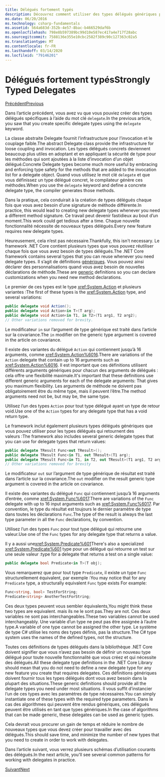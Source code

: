 ```yaml
---
title: Délégués fortement typés
description: Découvrez comment utiliser des types délégués génériques pour déclarer des types personnalisés lors de la création d’une fonctionnalité nécessitant des délégués.
ms.date: 06/20/2016
ms.technology: csharp-fundamentals
ms.assetid: 564a683d-352b-4e57-8bac-b466529daf6b
ms.openlocfilehash: 798e8b597389bc99d10e587ec417a4e717f28abc
ms.sourcegitcommit: 7588136e355e10cbc2582f389c90c127363c02a5
ms.translationtype: MT
ms.contentlocale: fr-FR
ms.lasthandoff: 03/14/2020
ms.locfileid: "79146201"
---
```

# <a name="strongly-typed-delegates"></a><span data-ttu-id="10e8e-103">Délégués fortement typés</span><span class="sxs-lookup"><span data-stu-id="10e8e-103">Strongly Typed Delegates</span></span>

[<span data-ttu-id="10e8e-104">Précédent</span><span class="sxs-lookup"><span data-stu-id="10e8e-104">Previous</span></span>](delegate-class.md)

<span data-ttu-id="10e8e-105">Dans l’article précédent, vous avez vu que vous pouviez créer des types délégués spécifiques à l’aide du mot clé `delegate`.</span><span class="sxs-lookup"><span data-stu-id="10e8e-105">In the previous article, you saw that you create specific delegate types using the `delegate` keyword.</span></span>

<span data-ttu-id="10e8e-106">La classe abstraite Delegate fournit l’infrastructure pour l’invocation et le couplage faible.</span><span class="sxs-lookup"><span data-stu-id="10e8e-106">The abstract Delegate class provide the infrastructure for loose coupling and invocation.</span></span> <span data-ttu-id="10e8e-107">Les types délégués concrets deviennent beaucoup plus utiles en adoptant et en appliquant la sécurité de type pour les méthodes qui sont ajoutées à la liste d’invocation d’un objet délégué.</span><span class="sxs-lookup"><span data-stu-id="10e8e-107">Concrete Delegate types become much more useful by embracing and enforcing type safety for the methods that are added to the invocation list for a delegate object.</span></span> <span data-ttu-id="10e8e-108">Quand vous utilisez le mot clé `delegate` et que vous définissez un type délégué concret, le compilateur génère ces méthodes.</span><span class="sxs-lookup"><span data-stu-id="10e8e-108">When you use the `delegate` keyword and define a concrete delegate type, the compiler generates those methods.</span></span>

<span data-ttu-id="10e8e-109">Dans la pratique, cela conduirait à la création de types délégués chaque fois que vous avez besoin d’une signature de méthode différente.</span><span class="sxs-lookup"><span data-stu-id="10e8e-109">In practice, this would lead to creating new delegate types whenever you need a different method signature.</span></span> <span data-ttu-id="10e8e-110">Ce travail peut devenir fastidieux au bout d’un moment.</span><span class="sxs-lookup"><span data-stu-id="10e8e-110">This work could get tedious after a time.</span></span> <span data-ttu-id="10e8e-111">Chaque nouvelle fonctionnalité nécessite de nouveaux types délégués.</span><span class="sxs-lookup"><span data-stu-id="10e8e-111">Every new feature requires new delegate types.</span></span>

<span data-ttu-id="10e8e-112">Heureusement, cela n’est pas nécessaire.</span><span class="sxs-lookup"><span data-stu-id="10e8e-112">Thankfully, this isn't necessary.</span></span> <span data-ttu-id="10e8e-113">Le framework .NET Core contient plusieurs types que vous pouvez réutiliser chaque fois que vous avez besoin de types délégués.</span><span class="sxs-lookup"><span data-stu-id="10e8e-113">The .NET Core framework contains several types that you can reuse whenever you need delegate types.</span></span> <span data-ttu-id="10e8e-114">Il s’agit de définitions [génériques](programming-guide/generics/index.md). Vous pouvez ainsi déclarer des personnalisations quand vous avez besoin de nouvelles déclarations de méthode.</span><span class="sxs-lookup"><span data-stu-id="10e8e-114">These are [generic](programming-guide/generics/index.md) definitions so you can declare customizations when you need new method declarations.</span></span>

<span data-ttu-id="10e8e-115">Le premier de ces types est le type <xref:System.Action> et plusieurs variantes :</span><span class="sxs-lookup"><span data-stu-id="10e8e-115">The first of these types is the <xref:System.Action> type, and several variations:</span></span>

```csharp
public delegate void Action();
public delegate void Action<in T>(T arg);
public delegate void Action<in T1, in T2>(T1 arg1, T2 arg2);
// Other variations removed for brevity.
```

<span data-ttu-id="10e8e-116">Le modificateur `in` sur l’argument de type générique est traité dans l’article sur la covariance.</span><span class="sxs-lookup"><span data-stu-id="10e8e-116">The `in` modifier on the generic type argument is covered in the article on covariance.</span></span>

<span data-ttu-id="10e8e-117">Il existe des variantes du délégué `Action` qui contiennent jusqu’à 16 arguments, comme <xref:System.Action%6016>.</span><span class="sxs-lookup"><span data-stu-id="10e8e-117">There are variations of the `Action` delegate that contain up to 16 arguments such as <xref:System.Action%6016>.</span></span>
<span data-ttu-id="10e8e-118">Il est important que ces définitions utilisent différents arguments génériques pour chacun des arguments de délégués : cela offre une flexibilité maximale.</span><span class="sxs-lookup"><span data-stu-id="10e8e-118">It's important that these definitions use different generic arguments for each of the delegate arguments: That gives you maximum flexibility.</span></span> <span data-ttu-id="10e8e-119">Les arguments de méthode ne doivent pas obligatoirement être du même type, mais il peuvent l’être.</span><span class="sxs-lookup"><span data-stu-id="10e8e-119">The method arguments need not be, but may be, the same type.</span></span>

<span data-ttu-id="10e8e-120">Utilisez l’un des types `Action` pour tout type délégué ayant un type de retour void.</span><span class="sxs-lookup"><span data-stu-id="10e8e-120">Use one of the `Action` types for any delegate type that has a void return type.</span></span>

<span data-ttu-id="10e8e-121">Le framework inclut également plusieurs types délégués génériques que vous pouvez utiliser pour les types délégués qui retournent des valeurs :</span><span class="sxs-lookup"><span data-stu-id="10e8e-121">The framework also includes several generic delegate types that you can use for delegate types that return values:</span></span>

```csharp
public delegate TResult Func<out TResult>();
public delegate TResult Func<in T1, out TResult>(T1 arg);
public delegate TResult Func<in T1, in T2, out TResult>(T1 arg1, T2 arg2);
// Other variations removed for brevity
```

<span data-ttu-id="10e8e-122">Le modificateur `out` sur l’argument de type générique de résultat est traité dans l’article sur la covariance.</span><span class="sxs-lookup"><span data-stu-id="10e8e-122">The `out` modifier on the result generic type argument is covered in the article on covariance.</span></span>

<span data-ttu-id="10e8e-123">Il existe des variantes du délégué `Func` qui contiennent jusqu’à 16 arguments d’entrée, comme <xref:System.Func%6017>.</span><span class="sxs-lookup"><span data-stu-id="10e8e-123">There are variations of the `Func` delegate with up to 16 input arguments such as <xref:System.Func%6017>.</span></span>
<span data-ttu-id="10e8e-124">Par convention, le type du résultat est toujours le dernier paramètre de type dans toutes les déclarations `Func`.</span><span class="sxs-lookup"><span data-stu-id="10e8e-124">The type of the result is always the last type parameter in all the `Func` declarations, by convention.</span></span>

<span data-ttu-id="10e8e-125">Utilisez l’un des types `Func` pour tout type délégué qui retourne une valeur.</span><span class="sxs-lookup"><span data-stu-id="10e8e-125">Use one of the `Func` types for any delegate type that returns a value.</span></span>

<span data-ttu-id="10e8e-126">Il y a aussi une<xref:System.Predicate%601></span><span class="sxs-lookup"><span data-stu-id="10e8e-126">There's also a specialized <xref:System.Predicate%601></span></span>
<span data-ttu-id="10e8e-127">type pour un délégué qui retourne un test sur une seule valeur :</span><span class="sxs-lookup"><span data-stu-id="10e8e-127">type for a delegate that returns a test on a single value:</span></span>

```csharp
public delegate bool Predicate<in T>(T obj);
```

<span data-ttu-id="10e8e-128">Vous remarquerez que pour tout type `Predicate`, il existe un type `Func` structurellement équivalent, par exemple :</span><span class="sxs-lookup"><span data-stu-id="10e8e-128">You may notice that for any `Predicate` type, a structurally equivalent `Func` type exists For example:</span></span>

```csharp
Func<string, bool> TestForString;
Predicate<string> AnotherTestForString;
```

<span data-ttu-id="10e8e-129">Ces deux types peuvent vous sembler équivalents,</span><span class="sxs-lookup"><span data-stu-id="10e8e-129">You might think these two types are equivalent.</span></span> <span data-ttu-id="10e8e-130">mais ils ne le sont pas.</span><span class="sxs-lookup"><span data-stu-id="10e8e-130">They are not.</span></span>
<span data-ttu-id="10e8e-131">Ces deux variables ne sont pas interchangeables.</span><span class="sxs-lookup"><span data-stu-id="10e8e-131">These two variables cannot be used interchangeably.</span></span> <span data-ttu-id="10e8e-132">Une variable d’un type ne peut pas être assignée à l’autre type.</span><span class="sxs-lookup"><span data-stu-id="10e8e-132">A variable of one type cannot be assigned the other type.</span></span> <span data-ttu-id="10e8e-133">Le système de type C# utilise les noms des types définis, pas la structure.</span><span class="sxs-lookup"><span data-stu-id="10e8e-133">The C# type system uses the names of the defined types, not the structure.</span></span>

<span data-ttu-id="10e8e-134">Toutes ces définitions de types délégués dans la bibliothèque .NET Core doivent signifier que vous n’avez pas besoin de définir un nouveau type délégué pour toute nouvelle fonctionnalité que vous créez et qui nécessite des délégués.</span><span class="sxs-lookup"><span data-stu-id="10e8e-134">All these delegate type definitions in the .NET Core Library should mean that you do not need to define a new delegate type for any new feature you create that requires delegates.</span></span> <span data-ttu-id="10e8e-135">Ces définitions génériques doivent fournir tous les types délégués dont vous avez besoin dans la plupart des situations.</span><span class="sxs-lookup"><span data-stu-id="10e8e-135">These generic definitions should provide all the delegate types you need under most situations.</span></span> <span data-ttu-id="10e8e-136">Il vous suffit d’instancier l’un de ces types avec les paramètres de type nécessaires.</span><span class="sxs-lookup"><span data-stu-id="10e8e-136">You can simply instantiate one of these types with the required type parameters.</span></span> <span data-ttu-id="10e8e-137">Dans le cas des algorithmes qui peuvent être rendus génériques, ces délégués peuvent être utilisés en tant que types génériques.</span><span class="sxs-lookup"><span data-stu-id="10e8e-137">In the case of algorithms that can be made generic, these delegates can be used as generic types.</span></span>

<span data-ttu-id="10e8e-138">Cela devrait vous procurer un gain de temps et réduire le nombre de nouveaux types que vous devez créer pour travailler avec des délégués.</span><span class="sxs-lookup"><span data-stu-id="10e8e-138">This should save time, and minimize the number of new types that you need to create in order to work with delegates.</span></span>

<span data-ttu-id="10e8e-139">Dans l’article suivant, vous verrez plusieurs schémas d’utilisation courants des délégués.</span><span class="sxs-lookup"><span data-stu-id="10e8e-139">In the next article, you'll see several common patterns for working with delegates in practice.</span></span>

[<span data-ttu-id="10e8e-140">Suivant</span><span class="sxs-lookup"><span data-stu-id="10e8e-140">Next</span></span>](delegates-patterns.md)
